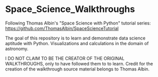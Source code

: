 # Space_Science_Walkthroughs
Following Thomas Albin's "Space Science with Python" tutorial series: https://github.com/ThomasAlbin/SpaceScienceTutorial

The goal of this repository is to learn and demonstrate data science aptitude with Python. Visualizations and calculations in the domain of astronomy.

I DO NOT CLAIM TO BE THE CREATOR OF THE ORIGINAL WALKTHROUGHS, only to have followed them to to learn. Credit for the creation of the walkthrough source material belongs to Thomas Albin.
